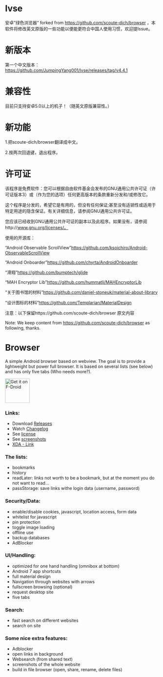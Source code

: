 # lvse

安卓”绿色浏览器“ forked from https://github.com/scoute-dich/browser ，本软件将修改英文原版的一些功能以便能更符合中国人使用习惯，欢迎提Issue。

# 新版本

第一个中文版本： https://github.com/JumpingYang001/lvse/releases/tag/v4.4.1

# 兼容性

目前只支持安卓5.0以上的机子！（随英文原版兼容性。）

# 新功能

1.把scoute-dich/browser翻译成中文。

2.按两次回退键，退出程序。

# 许可证

该程序是免费软件：您可以根据自由软件基金会发布的GNU通用公共许可证（许可证版本3）或（作为您的选项）任何更高版本的条款重新分发和/或修改它。

这个程序是分发的，希望它是有用的，但没有任何保证;甚至没有适销性或适用于特定用途的隐含保证。有关详细信息，请参阅GNU通用公共许可证。

您应该已经收到GNU通用公共许可证的副本以及此程序。如果没有，请参阅http://www.gnu.org/licenses/。

使用的开源库：

“Android Observable ScrollView”https://github.com/ksoichiro/Android-ObservableScrollView

“Android Onboarder”https://github.com/chyrta/AndroidOnboarder

“滑翔”https://github.com/bumptech/glide

“MAH Encryptor Lib”https://github.com/hummatli/MAHEncryptorLib

“关于图书馆的材料”https://github.com/daniel-stoneuk/material-about-library

“设计图标的材料”https://github.com/Templarian/MaterialDesign

注意：以下保留https://github.com/scoute-dich/browser 原文内容

Note: We keep content from https://github.com/scoute-dich/browser as following, thanks.

# Browser

A simple Android browser based on webview. The goal is to provide a lightweight but power full browser. It is based on several 
lists (see below) and has only five tabs (Who needs more?).

<a href="https://f-droid.org/packages/de.baumann.browser/" target="_blank">
<img src="https://f-droid.org/badge/get-it-on.png" alt="Get it on F-Droid" height="80"/></a>


### Links:
- Download [Releases](https://github.com/scoute-dich/browser/releases)
- Watch [Changelog](https://github.com/scoute-dich/browser/blob/master/CHANGELOG.md)
- See [license](https://github.com/scoute-dich/browser/blob/master/LICENSE.md)
- See [screenshots](https://github.com/scoute-dich/browser/blob/master/SCREENSHOTS.md)
- [XDA - Link](http://forum.xda-developers.com/android/apps-games/app-browser-t3500091)

### The lists:

- bookmarks
- history
- readLater: links not worth to be a bookmark, but at the moment you do not want to read...
- passStorage: save links withe login data (username, password)


### Security/Data:

- enable/disable cookies, javascript, location access, form data
- whitelist for javascript
- pin protection
- toggle image loading
- offline use
- backup databases
- AdBlocker


### UI/Handling:

- optimized for one hand handling (omnibox at bottom)
- Android 7 app shortcuts
- full material design
- Navigation through websites with arrows
- fullscreen browsing (optional)
- request desktop site
- five tabs


### Search:

- fast search on different websites
- search on site


### Some nice extra features:

- Adblocker
- open links in background
- Websearch (from shared text)
- screenshots of the whole website
- build in file browser (open, share, rename, delete files)
